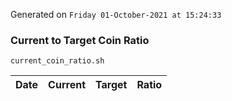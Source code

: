 Generated on `Friday 01-October-2021 at 15:24:33`

### Current to Target Coin Ratio
`current_coin_ratio.sh`

Date|Current|Target|Ratio
---|---|---|---
